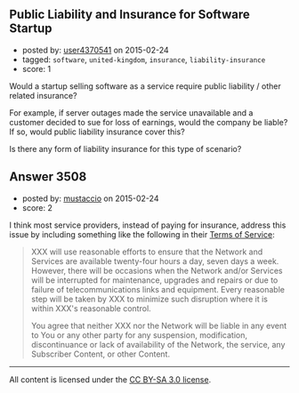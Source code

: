 ## Public Liability and Insurance for Software Startup

- posted by: [user4370541](https://stackexchange.com/users/5501289/user4370541) on 2015-02-24
- tagged: `software`, `united-kingdom`, `insurance`, `liability-insurance`
- score: 1

<p>Would a startup selling software as a service require public liability / other related insurance? </p>

<p>For example, if server outages made the service unavailable and a customer decided to sue for loss of earnings, would the company be liable? If so, would public liability insurance cover this?</p>

<p>Is there any form of liability insurance for this type of scenario?</p>



## Answer 3508

- posted by: [mustaccio](https://stackexchange.com/users/1270839/mustaccio) on 2015-02-24
- score: 2

<p>I think most service providers, instead of paying for insurance, address this issue by including something like the following in their <a href="http://stackexchange.com/legal">Terms of Service</a>:</p>

<blockquote>
  <p>XXX will use reasonable efforts to ensure that the Network
  and Services are available twenty-four hours a day, seven days a week.
  However, there will be occasions when the Network and/or Services will
  be interrupted for maintenance, upgrades and repairs or due to failure
  of telecommunications links and equipment. Every reasonable step will
  be taken by XXX to minimize such disruption where it is
  within XXX's reasonable control.</p>
  
  <p>You agree that neither XXX nor the Network will be liable
  in any event to You or any other party for any suspension,
  modification, discontinuance or lack of availability of the Network,
  the service, any Subscriber Content, or other Content.</p>
</blockquote>




---

All content is licensed under the [CC BY-SA 3.0 license](https://creativecommons.org/licenses/by-sa/3.0/).
